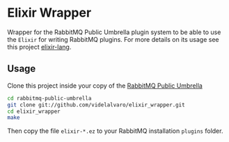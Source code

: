 # Elixir Wrapper #

Wrapper for the RabbitMQ Public Umbrella plugin system to be able to use the `Elixir` for writing RabbitMQ plugins. For more details on its usage see this project [elixir-lang](http://elixir-lang.org/).

## Usage ##

Clone this project inside your copy of the [RabbitMQ Public Umbrella](http://hg.rabbitmq.com/rabbitmq-public-umbrella)

```bash
cd rabbitmq-public-umbrella
git clone git://github.com/videlalvaro/elixir_wrapper.git
cd elixir_wrapper
make
```

Then copy the file `elixir-*.ez` to your RabbitMQ installation `plugins` folder.
